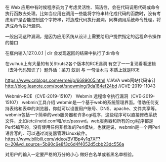 在 Web 应用中有时候程序员为了考虑灵活性、简洁性，会在代码调用代码或命令执行函数去处理。比如当应用在调用一些能将字符串转化成代码的函数时，没有考虑用户是否能控制这个字符串，将造成代码执行漏洞。同样调用系统命令处理，将造成命令执行漏洞。

一般出现这种漏洞，是因为应用系统从设计上需要给用户提供指定的远程命令操作的接口

在框内输入127.0.0.1 | dir 会发现返回的结果中执行了dir命令

在vulhub上有大量的有关Struts2各个版本的RCE漏洞 有空了一一复现看看逻辑（去补代码知识了）题外话：菜刀 蚁剑 与 一句话木马 本质上就是RCE


https://www.cnblogs.com/ermei/p/6689005.html //JAVA web网站代码审计 
http://blog.leanote.com/post/snowming/9da184ef24bd //CVE-2019-11043 


Webmin-RCE（CVE-2019-15107）
Webmin 远程命令执行漏洞（CVE-2019-15107）
webmin工具介绍
webmin是一个基于web的系统管理界面。借助任何支持表格和表单的浏览器，你就可以设置用户账号、DNS、apache、文件共享等。webmin包括一个简单的web服务器和许多cgi程序，这些程序可以直接修改系统文件，比如/etc/inetd.conf和/etc/passwd。web服务器和所有的cgi程序都是Perl5编写的，没有使用任何非标准的Perl模块，也就是说，webmin是一个用Perl语言写的、可以通过浏览器管理Linux软件。
https://www.bilibili.com/video/BV1Bp4y1q7XF?p=20&vd_source=5b90c6e8f3c6d4f4052d5cbb23dc556a



对用户的输入一定要严格的万分的小心
做好白名单或者黑名单校验。